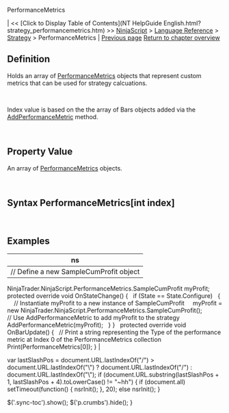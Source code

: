 ﻿










 


PerformanceMetrics







| &lt;&lt; [Click to Display Table of Contents](NT HelpGuide English.html?strategy_performancemetrics.htm) &gt;&gt;
 [NinjaScript](ninjascript.htm) &gt; [Language Reference](language_reference_wip.htm) &gt; [Strategy](strategy.htm) &gt;
PerformanceMetrics | [Previous page](orderfillresolutionvalue.htm)
[Return to chapter overview](strategy.htm)










Definition
----------


Holds an array of [PerformanceMetrics](performancemetrics.htm) objects that represent custom metrics that can be used for strategy calcuations.


 


Index value is based on the the array of Bars objects added via the [AddPerformanceMetric](addperformancemetric.htm) method. 


 


Property Value
--------------


An array of [PerformanceMetrics](performancemetrics.htm) objects.


 


Syntax
PerformanceMetrics[int index]
------------------------------------



 


Examples
--------




| ns |
| --- |
| // Define a new SampleCumProfit object
NinjaTrader.NinjaScript.PerformanceMetrics.SampleCumProfit myProfit;
 
protected override void OnStateChange()
{
   if (State == State.Configure)
   {
     // Instantiate myProfit to a new instance of SampleCumProfit
     myProfit = new NinjaTrader.NinjaScript.PerformanceMetrics.SampleCumProfit();
      
     // Use AddPerformanceMetric to add myProfit to the strategy
     AddPerformanceMetric(myProfit);
   }
}
 
protected override void OnBarUpdate()
{
   // Print a string representing the Type of the performance metric at Index 0 of the PerformanceMetrics collection
   Print(PerformanceMetrics[0]);
} |






 
 var lastSlashPos = document.URL.lastIndexOf("/") &gt; document.URL.lastIndexOf("\\") ? document.URL.lastIndexOf("/") : document.URL.lastIndexOf("\\");
 if (document.URL.substring(lastSlashPos + 1, lastSlashPos + 4).toLowerCase() != "~hh") {
 if (document.all) setTimeout(function() {
 nsrInit();
 }, 20);
 else nsrInit();
 }
 
 
 $('.sync-toc').show();
 $('p.crumbs').hide();
 }
 
 
 



